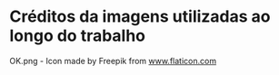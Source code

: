# Créditos da imagens utilizadas ao longo do trabalho

OK.png - Icon made by Freepik from www.flaticon.com
